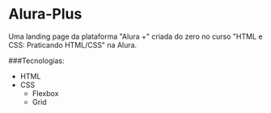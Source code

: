 # Alura-Plus

Uma landing page da plataforma "Alura +" criada do zero no curso "HTML e CSS: Praticando HTML/CSS" na Alura.

###Tecnologias:
- HTML
- CSS
  - Flexbox
  - Grid
